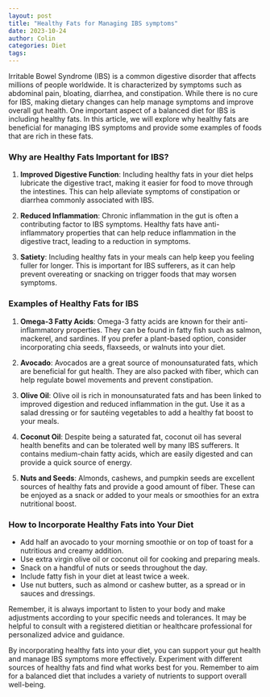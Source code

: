 ```yaml
---
layout: post
title: "Healthy Fats for Managing IBS symptoms"
date: 2023-10-24
author: Colin
categories: Diet
tags: 
---
```


Irritable Bowel Syndrome (IBS) is a common digestive disorder that affects millions of people worldwide. It is characterized by symptoms such as abdominal pain, bloating, diarrhea, and constipation. While there is no cure for IBS, making dietary changes can help manage symptoms and improve overall gut health. One important aspect of a balanced diet for IBS is including healthy fats. In this article, we will explore why healthy fats are beneficial for managing IBS symptoms and provide some examples of foods that are rich in these fats.

### Why are Healthy Fats Important for IBS?

1. **Improved Digestive Function**: Including healthy fats in your diet helps lubricate the digestive tract, making it easier for food to move through the intestines. This can help alleviate symptoms of constipation or diarrhea commonly associated with IBS.

2. **Reduced Inflammation**: Chronic inflammation in the gut is often a contributing factor to IBS symptoms. Healthy fats have anti-inflammatory properties that can help reduce inflammation in the digestive tract, leading to a reduction in symptoms.

3. **Satiety**: Including healthy fats in your meals can help keep you feeling fuller for longer. This is important for IBS sufferers, as it can help prevent overeating or snacking on trigger foods that may worsen symptoms.

### Examples of Healthy Fats for IBS

1. **Omega-3 Fatty Acids**: Omega-3 fatty acids are known for their anti-inflammatory properties. They can be found in fatty fish such as salmon, mackerel, and sardines. If you prefer a plant-based option, consider incorporating chia seeds, flaxseeds, or walnuts into your diet.

2. **Avocado**: Avocados are a great source of monounsaturated fats, which are beneficial for gut health. They are also packed with fiber, which can help regulate bowel movements and prevent constipation.

3. **Olive Oil**: Olive oil is rich in monounsaturated fats and has been linked to improved digestion and reduced inflammation in the gut. Use it as a salad dressing or for sautéing vegetables to add a healthy fat boost to your meals.

4. **Coconut Oil**: Despite being a saturated fat, coconut oil has several health benefits and can be tolerated well by many IBS sufferers. It contains medium-chain fatty acids, which are easily digested and can provide a quick source of energy.

5. **Nuts and Seeds**: Almonds, cashews, and pumpkin seeds are excellent sources of healthy fats and provide a good amount of fiber. These can be enjoyed as a snack or added to your meals or smoothies for an extra nutritional boost.

### How to Incorporate Healthy Fats into Your Diet

- Add half an avocado to your morning smoothie or on top of toast for a nutritious and creamy addition.
- Use extra virgin olive oil or coconut oil for cooking and preparing meals.
- Snack on a handful of nuts or seeds throughout the day.
- Include fatty fish in your diet at least twice a week.
- Use nut butters, such as almond or cashew butter, as a spread or in sauces and dressings.

Remember, it is always important to listen to your body and make adjustments according to your specific needs and tolerances. It may be helpful to consult with a registered dietitian or healthcare professional for personalized advice and guidance.

By incorporating healthy fats into your diet, you can support your gut health and manage IBS symptoms more effectively. Experiment with different sources of healthy fats and find what works best for you. Remember to aim for a balanced diet that includes a variety of nutrients to support overall well-being.